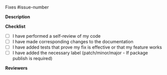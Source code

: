 <!-- You can erase any parts of this template not applicable to your Pull Request. -->

Fixes #issue-number

**Description**

<!--- Describe your changes in detail -->
<!--- Follow these while adding an entry -->
<!---
Prefix the change with one of these keywords:

- _Added_: for new features.
- _Changed_: for changes in existing functionality.
- _Deprecated_: for soon-to-be removed features.
- _Removed_: for now removed features.
- _Fixed_: for any bug fixes.
- _Security_: in case of vulnerabilities.

** Add BREAKING keyword in bold for changes that could potentially break the component, eg: **BREAKING**
** Represent a component name in italics, eg: _Modal_
** Enclose a prop name in double backticks, eg: `isLoading`

Example:

- Changed: **BREAKING** `isLoading` prop of _Table_ to `loading`.
- Added: `hideOnTargetExit` prop to _Tooltip_ component.
- Deprecated: **BREAKING** `loading` prop of _Pane_, _Modal_ and _Alert_ components.
- Removed: **BREAKING** `placement` prop from _Tooltip_ (Use position instead).
--->

**Checklist**

- [ ] I have performed a self-review of my code
- [ ] I have made corresponding changes to the documentation
- [ ] I have added tests that prove my fix is effective or that my feature works
- [ ] I have added the necessary label (patch/minor/major - If package publish is required)

**Reviewers**

<!--- PLEASE REMOVE ALL THE COMMENTS BEFORE SUBMITTING -->

